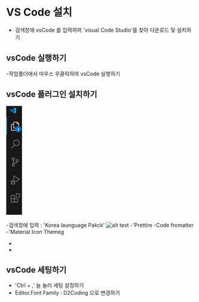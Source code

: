 # VS Code 설치

- 검색창에 vsCode 를 입력하여 'visual Code Studio'를 찾아 다운로드 및 설치하기

## vsCode 실행하기

-작업폴더에서 마우스 우클릭하여 vsCode 실행하기

## vsCode 플러그인 설치하기

![alt text](image.png)

-검색창에 입력 : 'Korea launguage Pakck'
![alt text](image-1.png')
-'Prettire -Code fromatter
-'Material Icon Themeg

-
-

## vsCode 세팅하기

- 'Ctrl + ,' 늘 눌러 세팅 설정하기
- Editor.Font Family : D2Coding 으로 변경하기
